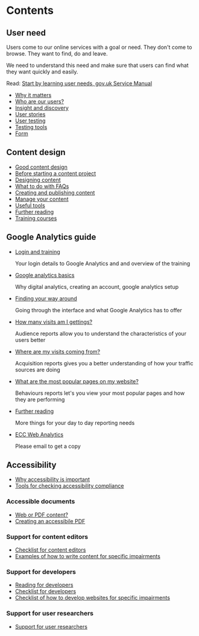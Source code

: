 <h1>Contents</h1>

<h2>User need</h2>
<p>Users come to our online services with a goal or need. They don't come to browse. They want to find, do and leave.</p>
<p>We need to understand this need and make sure that users can find what they want quickly and easily. </p>
<p>Read: <a href="https://www.gov.uk/service-manual/user-research/start-by-learning-user-needs" target="_top">Start by learning user needs, gov.uk Service Manual </a></p>
<ul>
  <li><a href="why-it-matters">Why it matters</a></li>
  <li><a href="who-are-our-users">Who are our users?</a></li>
  <li><a href="insight-and-discovery">Insight and discovery</a></li>
  <li><a href="user-stories">User stories</a></li>
  <li><a href="user-testing">User testing</a></li>
  <li><a href="testing-tools">Testing tools</a></li>
  <li><a href="form">Form</a></li>
</ul>

<h2>Content design</h2>
<ul>
  <li><a href="good-content-design">Good content design</a></li>
  <li><a href="before-starting-a-content-project">Before starting a content project</a></li>
  <li><a href="designing-content">Designing content</a></li>
  <li><a href="what-to-do-with-faqs">What to do with FAQs</a></li>
  <li><a href="creating-and-publishing-content">Creating and publishing content</a></li>
  <li><a href="manage-your-content">Manage your content</a></li>
  <li><a href="useful-tools">Useful tools</a></li>
  <li><a href="content-design-further-reading">Further reading</a></li>
  <li><a href="training-courses">Training courses</a></li>
</ul>

<h2>Google Analytics guide</h2>
<ul>
  <li><a href="login-and-training-overview">Login and training</a></li>
  <p>Your login details to Google Analytics and and overview of the training</p>
  <li><a href="google-analytics-basics">Google analytics basics</a></li>
  <p>Why digital analytics, creating an account, google analytics setup</p>
  <p></p>
  <li><a href="finding-your-way-around">Finding your way around</a></li>
  <p>Going through the interface and what Google Analytics has to offer</p>
  <li><a href="how-many-visits-am-I-getting">How many visits am I gettings?</a></li>
  <p>Audience reports allow you to understand the characteristics of your users better</p>
  <li><a href="where-are-my-visits-coming-from">Where are my visits coming from?</a></li>
  <p>Acquisition reports gives you a better understanding of how your traffic sources are doing</p>
  <li><a href="what-are-the-most-popular-pages-on-my-website">What are the most popular pages on my website?</a></li>
  <p>Behaviours reports let's you view your most popular pages and how they are performing</p>
  <li><a href="google-analytics-further-reading">Further reading</a></li>
  <p>More things for your day to day reporting needs</p>
  <li><a href="ecc-web-analytics-framework">ECC Web Analytics</a></li>
  <p>Please email to get a copy</p>
</ul>

<h2>Accessibility</h2>
<ul>
  <li><a href="why-accessibility-is-important">Why accessibility is important</a></li>
  <li><a href="tools-for-checking-accessibility-compliance">Tools for checking accessibility compliance</a></li>
</ul>
<h3>Accessible documents</h3>
<ul>
  <li><a href="web-or-pdf-content">Web or PDF content?</a></li>
  <li><a href="creating-an-accessible-pdf">Creating an accessibile PDF</a></li>
</ul>
<h3>Support for content editors</h3>
<ul>
  <li><a href="checklist-for-content-editors">Checklist for content editors</a></li>
  <li><a href="examples-of-how-to-write-content-for-specific-impairments">Examples of how to write content for specific impairments</a></li>
</ul>
<h3>Support for developers</h3>
<ul>
  <li><a href="reading-for-developers">Reading for developers</a></li>
  <li><a href="checklist-for-developers">Checklist for developers</a></li>
  <li><a href="examples-of-how-to-develop-websites-for-specific-impairments">Checklist of how to develop websites for specific impairments</a></li>
</ul>
<h3>Support for user researchers</h3>
<ul>
  <li><a href="support-for-user-researchers">Support for user researchers</a></li>
</ul>